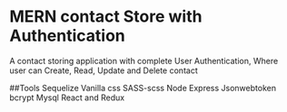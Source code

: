 # MERN contact Store with Authentication
A contact storing application with complete User Authentication, Where user can Create, Read, Update and Delete contact

##Tools
Sequelize
Vanilla css
SASS-scss
Node 
Express
Jsonwebtoken
bcrypt
Mysql
React and Redux
